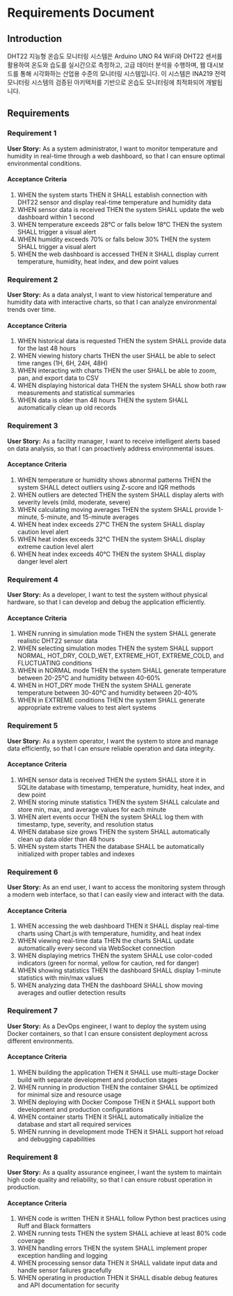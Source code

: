 # Requirements Document

## Introduction

DHT22 지능형 온습도 모니터링 시스템은 Arduino UNO R4 WiFi와 DHT22 센서를 활용하여 온도와 습도를 실시간으로 측정하고, 고급 데이터 분석을 수행하며, 웹 대시보드를 통해 시각화하는 산업용 수준의 모니터링 시스템입니다. 이 시스템은 INA219 전력 모니터링 시스템의 검증된 아키텍처를 기반으로 온습도 모니터링에 최적화되어 개발됩니다.

## Requirements

### Requirement 1

**User Story:** As a system administrator, I want to monitor temperature and humidity in real-time through a web dashboard, so that I can ensure optimal environmental conditions.

#### Acceptance Criteria

1. WHEN the system starts THEN it SHALL establish connection with DHT22 sensor and display real-time temperature and humidity data
2. WHEN sensor data is received THEN the system SHALL update the web dashboard within 1 second
3. WHEN temperature exceeds 28°C or falls below 18°C THEN the system SHALL trigger a visual alert
4. WHEN humidity exceeds 70% or falls below 30% THEN the system SHALL trigger a visual alert
5. WHEN the web dashboard is accessed THEN it SHALL display current temperature, humidity, heat index, and dew point values

### Requirement 2

**User Story:** As a data analyst, I want to view historical temperature and humidity data with interactive charts, so that I can analyze environmental trends over time.

#### Acceptance Criteria

1. WHEN historical data is requested THEN the system SHALL provide data for the last 48 hours
2. WHEN viewing history charts THEN the user SHALL be able to select time ranges (1H, 6H, 24H, 48H)
3. WHEN interacting with charts THEN the user SHALL be able to zoom, pan, and export data to CSV
4. WHEN displaying historical data THEN the system SHALL show both raw measurements and statistical summaries
5. WHEN data is older than 48 hours THEN the system SHALL automatically clean up old records

### Requirement 3

**User Story:** As a facility manager, I want to receive intelligent alerts based on data analysis, so that I can proactively address environmental issues.

#### Acceptance Criteria

1. WHEN temperature or humidity shows abnormal patterns THEN the system SHALL detect outliers using Z-score and IQR methods
2. WHEN outliers are detected THEN the system SHALL display alerts with severity levels (mild, moderate, severe)
3. WHEN calculating moving averages THEN the system SHALL provide 1-minute, 5-minute, and 15-minute averages
4. WHEN heat index exceeds 27°C THEN the system SHALL display caution level alert
5. WHEN heat index exceeds 32°C THEN the system SHALL display extreme caution level alert
6. WHEN heat index exceeds 40°C THEN the system SHALL display danger level alert

### Requirement 4

**User Story:** As a developer, I want to test the system without physical hardware, so that I can develop and debug the application efficiently.

#### Acceptance Criteria

1. WHEN running in simulation mode THEN the system SHALL generate realistic DHT22 sensor data
2. WHEN selecting simulation modes THEN the system SHALL support NORMAL, HOT_DRY, COLD_WET, EXTREME_HOT, EXTREME_COLD, and FLUCTUATING conditions
3. WHEN in NORMAL mode THEN the system SHALL generate temperature between 20-25°C and humidity between 40-60%
4. WHEN in HOT_DRY mode THEN the system SHALL generate temperature between 30-40°C and humidity between 20-40%
5. WHEN in EXTREME conditions THEN the system SHALL generate appropriate extreme values to test alert systems

### Requirement 5

**User Story:** As a system operator, I want the system to store and manage data efficiently, so that I can ensure reliable operation and data integrity.

#### Acceptance Criteria

1. WHEN sensor data is received THEN the system SHALL store it in SQLite database with timestamp, temperature, humidity, heat index, and dew point
2. WHEN storing minute statistics THEN the system SHALL calculate and store min, max, and average values for each minute
3. WHEN alert events occur THEN the system SHALL log them with timestamp, type, severity, and resolution status
4. WHEN database size grows THEN the system SHALL automatically clean up data older than 48 hours
5. WHEN system starts THEN the database SHALL be automatically initialized with proper tables and indexes

### Requirement 6

**User Story:** As an end user, I want to access the monitoring system through a modern web interface, so that I can easily view and interact with the data.

#### Acceptance Criteria

1. WHEN accessing the web dashboard THEN it SHALL display real-time charts using Chart.js with temperature, humidity, and heat index
2. WHEN viewing real-time data THEN the charts SHALL update automatically every second via WebSocket connection
3. WHEN displaying metrics THEN the system SHALL use color-coded indicators (green for normal, yellow for caution, red for danger)
4. WHEN showing statistics THEN the dashboard SHALL display 1-minute statistics with min/max values
5. WHEN analyzing data THEN the dashboard SHALL show moving averages and outlier detection results

### Requirement 7

**User Story:** As a DevOps engineer, I want to deploy the system using Docker containers, so that I can ensure consistent deployment across different environments.

#### Acceptance Criteria

1. WHEN building the application THEN it SHALL use multi-stage Docker build with separate development and production stages
2. WHEN running in production THEN the container SHALL be optimized for minimal size and resource usage
3. WHEN deploying with Docker Compose THEN it SHALL support both development and production configurations
4. WHEN container starts THEN it SHALL automatically initialize the database and start all required services
5. WHEN running in development mode THEN it SHALL support hot reload and debugging capabilities

### Requirement 8

**User Story:** As a quality assurance engineer, I want the system to maintain high code quality and reliability, so that I can ensure robust operation in production.

#### Acceptance Criteria

1. WHEN code is written THEN it SHALL follow Python best practices using Ruff and Black formatters
2. WHEN running tests THEN the system SHALL achieve at least 80% code coverage
3. WHEN handling errors THEN the system SHALL implement proper exception handling and logging
4. WHEN processing sensor data THEN it SHALL validate input data and handle sensor failures gracefully
5. WHEN operating in production THEN it SHALL disable debug features and API documentation for security